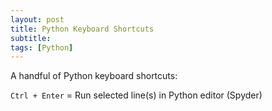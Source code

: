 ```yaml
---
layout: post
title: Python Keyboard Shortcuts
subtitle:  
tags: [Python]
---
```


A handful of Python keyboard shortcuts:    

`Ctrl + Enter` = Run selected line(s) in Python editor (Spyder)





